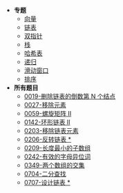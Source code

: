 - **专题**
  - [向量](_source/DSNA/00Vector.md)
  - [链表](_source/DSNA/00ListNode.md)
  - [双指针](_source/DSNA/00dual-pointer.md)
  - [栈](_source/DSNA/00stack.md)
  - [哈希表](_source/DSNA/00hashTable.md)
  - [递归](_source/DSNA/00recurrence.md)
  - [滑动窗口](_source/DSNA/00slidingWindow.md)
  - [排序](_source/DSNA/00sort.md)
- **所有题目**
  - [0019-删除链表的倒数第 N 个结点](_source/DSNA/lc0019)
  - [0027-移除元素](_source/DSNA/lc0027.md)
  - [0059-螺旋矩阵 II](_source/DSNA/lc0059.md)
  - [0142-环形链表 II](_source/DSNA/lc0142)
  - [0203-移除链表元素](_source/DSNA/lc0203)
  - [0206-反转链表 \*](_source/DSNA/lc0206)
  - [0209-长度最小的子数组](_source/DSNA/lc0209.md)
  - [0242-有效的字母异位词](_source/DSNA/lc0242.md)
  - [0349-两个数组的交集](_source/DSNA/lc0349.md)
  - [0704-二分查找](_source/DSNA/lc0704.md)
  - [0707-设计链表 \*](_source/DSNA/lc0707)